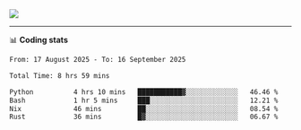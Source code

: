<picture>
  <source
  srcset="https://github-readme-stats.vercel.app/api?username=sant0s12&show_icons=true&theme=dark"
  media="(prefers-color-scheme: dark)"
  />
  <source
  srcset="https://github-readme-stats.vercel.app/api?username=sant0s12&show_icons=true"
  media="(prefers-color-scheme: light)"
  />
  <img src="https://github-readme-stats.vercel.app/api?username=sant0s12&show_icons=true" />
</picture>

---

📊 **Coding stats**

<!--START_SECTION:waka-->

```txt
From: 17 August 2025 - To: 16 September 2025

Total Time: 8 hrs 59 mins

Python          4 hrs 10 mins   ███████████▓░░░░░░░░░░░░░   46.46 %
Bash            1 hr 5 mins     ███░░░░░░░░░░░░░░░░░░░░░░   12.21 %
Nix             46 mins         ██░░░░░░░░░░░░░░░░░░░░░░░   08.54 %
Rust            36 mins         █▓░░░░░░░░░░░░░░░░░░░░░░░   06.67 %
```

<!--END_SECTION:waka-->
